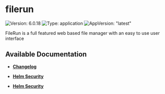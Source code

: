 # filerun

![Version: 6.0.18](https://img.shields.io/badge/Version-6.0.18-informational?style=flat-square) ![Type: application](https://img.shields.io/badge/Type-application-informational?style=flat-square) ![AppVersion: "latest"](https://img.shields.io/badge/AppVersion-"latest"-informational?style=flat-square)

FileRun is a full featured web based file manager with an easy to use user interface

## Available Documentation

- [**Changelog**](CHANGELOG)

- [**Helm Security**](container-security)

- [**Helm Security**](helm-security)

